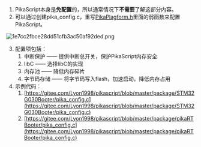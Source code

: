 1. PikaScript本身是**免配置**的，所以通常情况下**不需要**了解这部分内容。
2. 可以通过创建pika_config.c，重写[PikaPlagform.h](https://gitee.com/Lyon1998/pikascript/blob/master/src/PikaPlatform.h)里面的弱函数来配置PikaScript。

![1e7cc2fbce28dd51cfb3ac50af92ded.png](https://cdn.nlark.com/yuque/0/2021/png/22991477/1639152750280-2b8de507-8a50-4cf6-9d14-86fbb79a775b.png#clientId=uf23b85cd-130f-4&crop=0&crop=0&crop=1&crop=0.5829&from=paste&height=504&id=WQ1yA&margin=%5Bobject%20Object%5D&name=1e7cc2fbce28dd51cfb3ac50af92ded.png&originHeight=1007&originWidth=1215&originalType=binary&ratio=1&rotation=0&showTitle=false&size=101411&status=done&style=none&taskId=u297f9833-b284-491b-ade1-4e204987309&title=&width=608)

3. 配置项包括：
   1. 中断保护 —— 提供中断总开关，保护PikaScript内存安全
   1. libC —— 选择libC的实现
   1. 内存池 —— 降低内存碎片
   1. 字节码存储 —— 将字节码写入flash，加速启动，降低内存占用
4. 示例代码：
   1. [https://gitee.com/Lyon1998/pikascript/blob/master/package/STM32G030Booter/pika_config.c](https://gitee.com/Lyon1998/pikascript/blob/master/package/STM32G030Booter/pika_config.c)
   1. [https://gitee.com/Lyon1998/pikascript/blob/master/package/pikaRTBooter/pika_config.c](https://gitee.com/Lyon1998/pikascript/blob/master/package/pikaRTBooter/pika_config.c)
